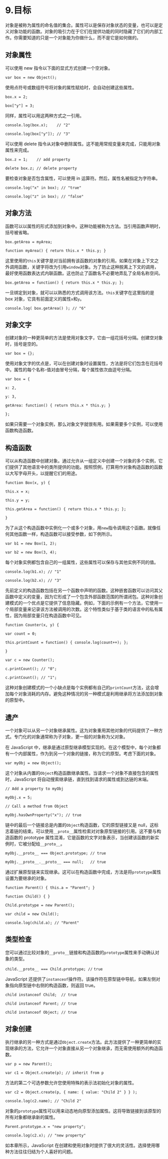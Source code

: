 # 9.目标

对象是被称为属性的命名值的集合。属性可以是保存对象状态的变量，也可以是定义对象功能的函数。对象的吸引力在于它们在提供功能的同时隐藏了它们的内部工作。你需要知道的只是一个对象能为你做什么，而不是它是如何做的。

## 对象属性

可以使用 new 指令以下面的显式方式创建一个空对象。

`var box = new Object();`

使用点符号或数组符号将对象的属性赋给时，会自动创建这些属性。

`box.x = 2;`

`box["y"] = 3;`

同样，属性可以用这两种方式之一引用。

`console.log(box.x);    // "2"`

`console.log(box["y"]); // "3"`

可以使用 delete 指令从对象中删除属性。这不能用常规变量来完成，只能用对象属性来完成。

`box.z = 1;    // add property`

`delete box.z; // delete property`

要检查对象是否包含属性，可以使用 in 运算符。然后，属性名被指定为字符串。

`console.log("x" in box); // "true"`

`console.log("z" in box); // "false"`

## 对象方法

函数可以以属性的形式添加到对象中。这种功能被称为方法。当引用函数声明时，括号被省略。

`box.getArea = myArea;`

`function myArea() { return this.x * this.y; }`

这里使用的`this`关键字是对当前拥有该函数的对象的引用。如果在对象上下文之外调用函数，关键字将改为引用`window`对象。为了防止这种脱离上下文的调用，最好使用函数表达式内联函数。这也防止了函数名不必要地弄乱了全局名称空间。

`box.getArea = function() { return this.x * this.y; };`

一旦绑定到对象，就可以以熟悉的方式调用该方法。`this`关键字在这里指的是 box 对象，它具有前面定义的属性`x`和`y`。

`console.log( box.getArea() ); // "6"`

## 对象文字

创建对象的一种更简单的方法是使用对象文字，它由一组花括号分隔。创建空对象时，括号是空的。

`var box = {};`

使用对象文字的优点是，可以在创建对象时设置属性，方法是将它们包含在花括号中。属性的每个名称-值对由冒号分隔，每个属性依次由逗号分隔。

`var box = {`

`x: 2,`

`y: 3,`

`getArea: function() { return this.x * this.y; }`

`};`

如果只需要一个对象实例，那么对象文字就很有用。如果需要多个实例，可以使用函数构造函数。

## 构造函数

可以从构造函数中创建对象。通过允许从一组定义中创建一个对象的多个实例，它们提供了其他语言中的类所提供的功能。按照惯例，打算用作对象构造函数的函数以大写字母开头，以提醒它们的用途。

`function Box(x, y) {`

`this.x = x;`

`this.y = y;`

`this.getArea = function() { return this.x * this.y; };`

`}`

为了从这个构造函数中实例化一个或多个对象，用`new`指令调用这个函数。就像任何其他函数一样，构造函数可以接受参数，如下例所示。

`var b1 = new Box(1, 2);`

`var b2 = new Box(3, 4);`

每个对象实例都包含自己的一组属性，这些属性可以保存与其他实例不同的值。

`console.log(b1.x); // "1"`

`console.log(b2.x); // "3"`

先前定义的构造函数包括在另一个函数中声明的函数。这种嵌套函数可以访问其父函数中定义的变量，因为它形成了一个包含外部函数范围的所谓闭包。这种对象创建模式的一个优点是它提供了信息隐藏。例如，下面的示例有一个方法，它使用一个局部变量来记录该方法被调用的次数。这个特性类似于基于类的语言中的私有属性，因为局部变量只在构造函数中可见。

`function Counter(x, y) {`

`var count = 0;`

`this.printCount = function() { console.log(count++); };`

`}`

`var c = new Counter();`

`c.printCount(); // "0";`

`c.printCount(); // "1";`

这种对象创建模式的一个小缺点是每个实例都有自己的`printCount`方法，这会增加每个对象消耗的内存。避免这种情况的另一种模式是利用继承将方法添加到对象的原型中。

## 遗产

一个对象可以从另一个对象继承属性。这为对象重用其他对象的代码提供了一种方式。专门化的对象通常称为子对象，更一般的对象称为父对象。

在 JavaScript 中，继承是通过原型继承模型实现的。在这个模型中，每个对象都有一个内部属性，作为到另一个对象的链接，称为它的原型。考虑下面的对象。

`var myObj = new Object();`

这个对象从内置的`Object`构造函数继承属性。当请求一个对象不直接包含的属性时，JavaScript 将自动搜索继承链，直到找到请求的属性或到达链的末端。

`// Add a property to myObj`

`myObj.x = 5;`

`// Call a method from Object`

`myObj.hasOwnProperty("x"); // true`

链中的最后一个链接总是内置的`Object`构造函数，它的原型链接又是 null，这标志着链的结束。可以使用`__proto__`属性检索对对象原型链接的引用。这不要与构造函数的 prototype 属性混淆，它是函数的文字对象表示，当创建该函数的新实例时，它被分配给`__proto__`。

`myObj.__proto__ === Object.prototype; // true`

`myObj.__proto__.__proto__ === null;   // true`

通过扩展原型链来实现继承。这可以在构造函数中完成，方法是将`prototype`属性设置为要继承的对象。

`function Parent() { this.a = "Parent"; }`

`function Child() { }`

`Child.prototype = new Parent();`

`var child = new Child();`

`console.log(child.a); // "Parent"`

## 类型检查

您可以通过比较对象的`__proto__`链接和构造函数的`prototype`属性来手动确认对象的类型。

`child.__proto__ === Child.prototype; //` `true`

JavaScript 还提供了`instanceof`操作符。该操作符在原型链中导航，如果左侧对象指向原型链中右侧的构造函数，则返回 true。

`child instanceof Child;  // true`

`child instanceof Parent; // true`

`child instanceof Object; // true`

## 对象创建

执行继承的另一种方式是通过`Object.create`方法。此方法提供了一种更简单的实现继承的方法，它允许一个对象直接从另一个对象继承，而无需使用额外的构造函数。

`var p = new Parent();`

`var c1 = Object.create(p); // inherit from p`

方法的第二个可选参数允许您使用特殊的表示法初始化对象的属性。

`var c2 = Object.create(p, { name: { value: "Child 2" } } );`

`console.log(c2.name); // "Child 2"`

对象的`prototype`属性可以用来动态地向原型添加属性。这将导致链接到该原型的所有对象都继承新的属性。

`Parent.prototype.x = "new property";`

`console.log(c2.x); // "new property"`

如本章所示，JavaScript 在创建和使用对象时提供了很大的灵活性。选择使用哪种方法往往归结为个人喜好的问题。